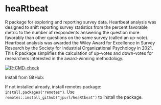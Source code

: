 # heaRtbeat
R package for exploring and reporting survey data. Heartbeat analysis was designed to shift reporting survey statistics from the percent favorable metric to the number of respondents answering the question more favorably than other questions on the same survey (called an up-vote). Heartbeat analysis was awarded the Wiley Award for Excellence in Survey Research by the Society for Industrial Organizational Psychology in 2021. This R package simplifies the calculation of up-votes and down-votes for researchers interested in the award-winning methodology.

<!-- badges: start -->
[![R-CMD-check](https://github.com/jpurl/heaRtbeat/workflows/R-CMD-check/badge.svg)](https://github.com/jpurl/heaRtbeat/actions)
<!-- badges: end -->

Install from GitHub:

If not installed already, install remotes package: `install.packages("remotes")`.
Use `remotes::install_github("jpurl/heaRtbeat")` to install the package.

